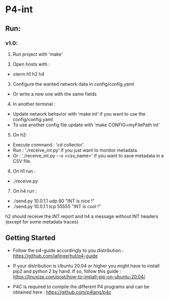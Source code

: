 # P4-int

## Run:

### v1.0:

1. Run project with 'make'

2. Open hosts with :
  - xterm h1 h2 h4

3. Configure the wanted network data in config/config.yaml
  - Or write a new one with the same fields

4. In another terminal :
  - Update network behavior with 'make int' if you want to use the config/config.yaml
  - To use another config file update with 'make CONFIG=myFilePath int'

5. On h2:
  - Execute command : 'cd collector'.
  - Run : './receive_int.py' if you just want to monitor metadata.
  - Or : './receive_int.py --o <csv_name>' if you want to save metadata in a CSV file.

6. On h1 run :
  - ./receive.py

7. On h4 run :
  - ./send.py 10.0.1.1 udp 80 "INT is nice !"
  - ./send.py 10.0.1.1 tcp 55555 "INT is cool !"

	
h2 should receive the INT report and h4 a message without INT headers (except for some metadata traces)

## Getting Started

- Follow the p4-guide accordingly to you distribution : https://github.com/jafingerhut/p4-guide

- If your distribution is Ubuntu 20.04 or higher you might have to install pip2 and python 2 by hand.
  If so, follow this guide : https://linuxize.com/post/how-to-install-pip-on-ubuntu-20.04/

- P4C is required to compile the different P4 programs and can be obtained here : https://github.com/p4lang/p4c

